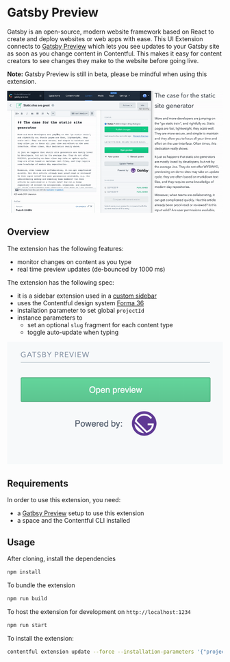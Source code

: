 # Gatsby Preview

Gatsby is an open-source, modern website framework based on React to create and deploy websites or web apps with ease. This UI Extension connects to [Gatsby Preview](https://www.gatsbyjs.com/preview/) which lets you see updates to your Gatsby site as soon as you change content in Contentful. This makes it easy for content creators to see changes they make to the website before going live.

**Note:** Gatsby Preview is still in beta, please be mindful when using this extension.

![Demo of the extension](./assets/demo.gif)

## Overview

The extension has the following features:

- monitor changes on content as you type
- real time preview updates (de-bounced by 1000 ms)

The extension has the following spec:

- it is a sidebar extension used in a [custom sidebar](https://www.contentful.com/developers/docs/extensibility/custom-sidebar/)
- uses the Contentful design system [Forma 36](https://f36.contentful.com/)
- installation parameter to set global `projectId`
- instance parameters to
  - set an optional `slug` fragment for each content type
  - toggle auto-update when typing

![Screenshot of the extension](./assets/screenshot.png)

## Requirements

In order to use this extension, you need:

- a [Gatbsy Preview](https://www.gatsbyjs.com/preview/) setup to use this extension
- a space and the Contentful CLI installed

## Usage

After cloning, install the dependencies

```bash
npm install
```

To bundle the extension

```bash
npm run build
```

To host the extension for development on `http://localhost:1234`

```bash
npm run start
```

To install the extension:

```bash
contentful extension update --force --installation-parameters '{"projectId": "yourGatsbyPreviewId"}'
```
